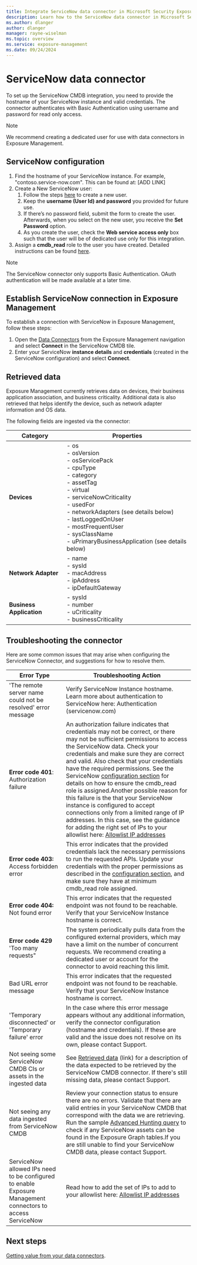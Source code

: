 ```yaml
---
title: Integrate ServiceNow data connector in Microsoft Security Exposure Management
description: Learn how to the ServiceNow data connector in Microsoft Security Exposure Management.
ms.author: dlanger
author: dlanger
manager: rayne-wiselman
ms.topic: overview
ms.service: exposure-management
ms.date: 09/24/2024
---
```


# ServiceNow data connector

To set up the ServiceNow CMDB integration, you need to provide the hostname of your ServiceNow instance and valid credentials. The connector authenticates with Basic Authentication using username and password for read only access.

> [!Note]
> We recommend creating a dedicated user for use with data connectors in Exposure Management.

## ServiceNow configuration

1. Find the hostname of your ServiceNow instance. For example, "contoso.service-now.com". This can be found at: [ADD LINK]  
1. Create a New ServiceNow user:
   1. Follow the steps [here](https://docs.servicenow.com/en-US/bundle/vancouver-platform-administration/page/administer/users-and-groups/task/t_CreateAUser.html) to create a new user.
   2. Keep the **username (User Id) and password** you provided for future use.
   3. If there’s no password field, submit the form to create the user. Afterwards, when you select on the new user, you receive the **Set Password** option.
   4. As you create the user, check the **Web service access only** box such that the user will be of dedicated use only for this integration.
1. Assign a **cmdb_read** role to the user you have created. Detailed instructions can be found [here](https://docs.servicenow.com/bundle/vancouver-platform-administration/page/administer/users-and-groups/task/t_AssignARoleToAUser.html).

> [!Note]
> The ServiceNow connector only supports Basic Authentication. OAuth authentication will be made available at a later time.

## Establish ServiceNow connection in Exposure Management

To establish a connection with ServiceNow in Exposure Management, follow these steps:

1. Open the [Data Connectors](https://security.microsoft.com/exposure-data-connectors) from the Exposure Management navigation and select **Connect** in the ServiceNow CMDB tile.
1. Enter your ServiceNow **instance details** and **credentials** (created in the ServiceNow configuration) and select **Connect**.

## Retrieved data

Exposure Management currently retrieves data on devices, their business application association, and business criticality. Additional data is also retrieved that helps identify the device, such as network adapter information and OS data.

The following fields are ingested via the connector:

| **Category**          | **Properties**                                                                 |
|-----------------------|--------------------------------------------------------------------------------|
| **Devices**           | - os<br>- osVersion<br>- osServicePack<br>- cpuType<br>- category<br>- assetTag<br>- virtual<br>- serviceNowCriticality<br>- usedFor<br>- networkAdapters (see details below)<br>- lastLoggedOnUser<br>- mostFrequentUser<br>- sysClassName<br>- uPrimaryBusinessApplication (see details below) |
| **Network Adapter**   | - name<br>- sysId<br>- macAddress<br>- ipAddress<br>- ipDefaultGateway                           |
| **Business Application** | - sysId<br>- number<br>- uCriticality<br>- businessCriticality                              |

## Troubleshooting the connector

Here are some common issues that may arise when configuring the ServiceNow Connector, and suggestions for how to resolve them.

| **Error Type**                                               | **Troubleshooting Action**                                   |
| ------------------------------------------------------------ | ------------------------------------------------------------ |
| 'The remote server name could not be resolved' error message | Verify ServiceNow Instance hostname. Learn more about authentication to ServiceNow here: Authentication (servicenow.com) |
| **Error code 401**: Authorization failure                    | An authorization failure indicates that credentials may not be correct, or there may not be sufficient permissions to access the ServiceNow data. Check your credentials and make sure they are correct and valid. Also check that your credentials have the required permissions. See the ServiceNow [configuration section](#servicenow-configuration)  for details on how to ensure the cmdb_read role is assigned.Another possible reason for this failure is the that your ServiceNow instance is configured to accept connections only from a limited range of IP addresses. In this case, see the guidance for adding the right set of IPs to your allowlist here: [Allowlist IP addresses](configure-data-connectors.md#allowlist-ip-addresses) |
| **Error code 403:** Access forbidden error                   | This error indicates that the provided credentials lack the necessary permissions to run the requested APIs. Update your credentials with the proper permissions as described in the [configuration section](#servicenow-configuration), and make sure they have at minimum cmdb_read role assigned. |
| **Error code 404:** Not found error                          | This error indicates that the requested endpoint was not found to be reachable. Verify that your ServiceNow Instance hostname is correct. |
| **Error code 429** 'Too many requests"                       | The system periodically pulls data from the configured external providers, which may have a limit on the number of concurrent requests. We recommend creating a dedicated user or account for the connector to avoid reaching this limit. |
| Bad URL error message                                        | This error indicates that the requested endpoint was not found to be reachable. Verify that your ServiceNow Instance hostname is correct. |
| 'Temporary disconnected' or 'Temporary failure' error        | In the case where this error message appears without any additional information, verify the connector configuration (hostname and credentials). If these are valid and the issue does not resolve on its own, please contact Support. |
| Not seeing some ServiceNow CMDB CIs or assets in the ingested data | See [Retrieved data](#retrieved-data) (link) for a description of the data expected to be retrieved by the ServiceNow CMDB connector. If there's still missing data, please contact Support. |
| Not seeing any data ingested from ServiceNow CMDB            | Review your connection status to ensure there are no errors. Validate that there are valid entries in your ServiceNow CMDB that correspond with the data we are retrieving. Run the sample [Advanced Hunting query](value-data-connectors.md#advanced-hunting) to check if any ServiceNow assets can be found in the Exposure Graph tables.If you are still unable to find your ServiceNow CMDB data, please contact Support. |
| ServiceNow allowed IPs need to be configured to enable Exposure Management connectors to access ServiceNow | Read how to add the set of IPs to add to your allowlist here: [Allowlist IP addresses](configure-data-connectors.md#allowlist-ip-addresses)|

## Next steps

[Getting value from your data connectors](value-data-connectors.md).
